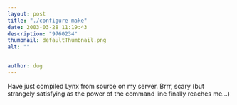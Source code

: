 ```yaml
---
layout: post
title: "./configure make"
date: 2003-03-28 11:19:43
description: "9760234"
thumbnail: defaultThumbnail.png
alt: ""


author: dug
---
```


<p>Have just compiled Lynx from source on my server. Brrr, scary (but strangely satisfying as the power of the command line finally reaches me...)</p>
